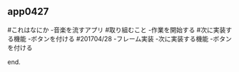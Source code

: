 ## app0427
 #これはなにか
 	-音楽を流すアプリ
 #取り組むこと
 	-作業を開始する
 #次に実装する機能
 	-ボタンを付ける
 #201704/28
 	-フレーム実装
 -次に実装する機能
 	-ボタンを付ける
  
  end.
